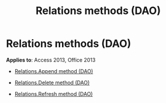 ﻿---
title: Relations methods (DAO)
TOCTitle: Methods
ms:assetid: 4581d01e-afa5-438b-847b-58ef8c8e7772
ms:mtpsurl: https://msdn.microsoft.com/library/Dn124596(v=office.15)
ms:contentKeyID: 52072219
ms.date: 09/18/2015
mtps_version: v=office.15
---

# Relations methods (DAO)


**Applies to**: Access 2013, Office 2013



  - [Relations.Append method (DAO)](relations-append-method-dao.md)

  - [Relations.Delete method (DAO)](relations-delete-method-dao.md)

  - [Relations.Refresh method (DAO)](relations-refresh-method-dao.md)

